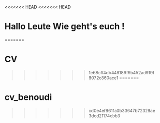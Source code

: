<<<<<<< HEAD
<<<<<<< HEAD
# Hallo Leute Wie geht's euch !
=======
# CV
>>>>>>> 1e68cff4db448189f9b452ad919f8072c860ace1
=======
# cv_benoudi
>>>>>>> cd0e4ef8611a0b33647b72328ae3dcd21174ebb3
